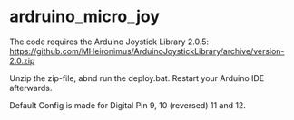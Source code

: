 # ardruino_micro_joy

The code requires the Arduino Joystick Library 2.0.5:
https://github.com/MHeironimus/ArduinoJoystickLibrary/archive/version-2.0.zip

Unzip the zip-file, abnd run the deploy.bat. Restart your Arduino IDE afterwards.

Default Config is made for Digital Pin 9, 10 (reversed) 11 and 12.
